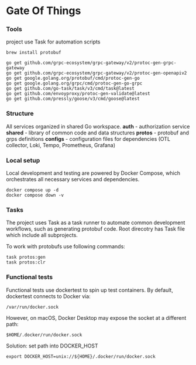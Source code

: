 # Gate Of Things

### Tools

project use Task for automation scripts

```
brew install protobuf

go get github.com/grpc-ecosystem/grpc-gateway/v2/protoc-gen-grpc-gateway
go get github.com/grpc-ecosystem/grpc-gateway/v2/protoc-gen-openapiv2
go get google.golang.org/protobuf/cmd/protoc-gen-go
go get google.golang.org/grpc/cmd/protoc-gen-go-grpc
go get github.com/go-task/task/v3/cmd/task@latest
go get github.com/envoyproxy/protoc-gen-validate@latest
go get github.com/pressly/goose/v3/cmd/goose@latest
```

### Structure
All services organized in shared Go workspace.
**auth** - authorization service
**shared** - library of common code and data structures
**protos** - protobuf and grps definitions
**configs** - configuration files for dependencies (OTL collector, Loki, Tempo, Prometheus, Grafana)

### Local setup
Local development and testing are powered by Docker Compose, which orchestrates all necessary services and dependencies.

```
docker compose up -d
docker compose down -v
```

### Tasks
The project uses Task as a task runner to automate common development workflows, such as generating protobuf code.
Root direcotry has Task file which include all subprojects.

To work with protobufs use following commands:
```
task protos:gen
task protos:clr
```

### Functional tests
Functional tests use dockertest to spin up test containers.
By default, dockertest connects to Docker via:
```
/var/run/docker.sock
```

However, on macOS, Docker Desktop may expose the socket at a different path:
```
$HOME/.docker/run/docker.sock
```

Solution: set path into DOCKER_HOST
```
export DOCKER_HOST=unix://${HOME}/.docker/run/docker.sock
```
